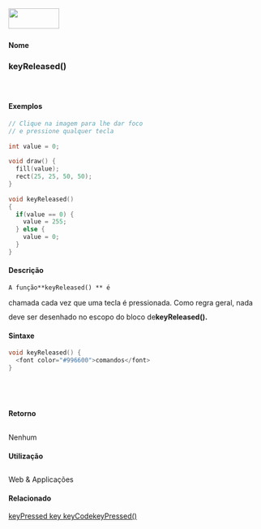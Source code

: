 <img height="40" src="../images/1pix.gif" width="100"/>
<img height="1" src="../images/1pix.gif" width="20"/>
<img height="1" src="../images/1pix.gif" width="555"/>

#### Nome
### keyReleased()
<img height="25" src="../images/1pix.gif" width="1"/>

#### Exemplos

```pde
// Clique na imagem para lhe dar foco
// e pressione qualquer tecla
 
int value = 0; 
 
void draw() { 
  fill(value); 
  rect(25, 25, 50, 50); 
} 
 
void keyReleased() 
{ 
  if(value == 0) { 
    value = 255; 
  } else { 
    value = 0; 
  } 
} 

```

#### Descrição


	A função**keyReleased() ** é
chamada cada vez que uma tecla é pressionada. Como regra geral,
nada deve ser desenhado no escopo do bloco de**keyReleased().**
<img height="25" src="../images/1pix.gif" width="1"/>

#### Sintaxe
```pde
void keyReleased() { 
  <font color="#996600">comandos</font>
}
            
```
<img height="25" src="../images/1pix.gif" width="1"/>

#### Retorno

	
Nenhum
<img height="25" src="../images/1pix.gif" width="1"/>

#### Utilização

	
Web & Applicações
<img height="25" src="../images/1pix.gif" width="1"/>

#### Relacionado
[keyPressed ](keyPressed)[key ](key)[keyCode](keyCode)[keyPressed() ](keyPressed_)
